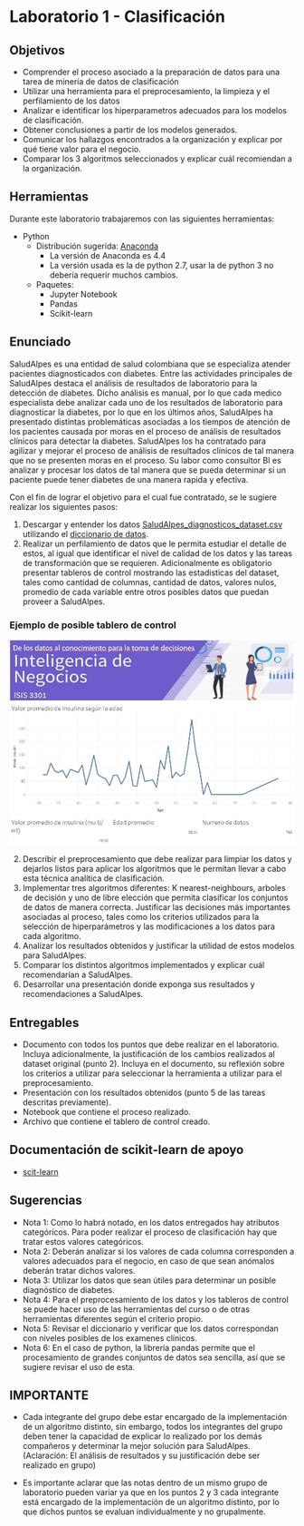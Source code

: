# Laboratorio 1 - Clasificación

## Objetivos

 - Comprender el proceso asociado a la preparación de datos para una tarea de minería de datos de clasificación 
 - Utilizar una herramienta para el preprocesamiento, la limpieza y el perfilamiento de los datos
 - Analizar e identificar los hiperparametros adecuados para los modelos de clasificación.
 - Obtener conclusiones a partir de los modelos generados.
 - Comunicar los hallazgos encontrados a la organización y explicar por qué tiene valor para el negocio.
 - Comparar los 3 algoritmos seleccionados y explicar cuál recomiendan a la organización.

## Herramientas
Durante este laboratorio trabajaremos con las siguientes herramientas:


 - Python
	 - Distribución sugerida: [Anaconda](https://www.continuum.io/downloads) 
		 - La versión de Anaconda es 4.4
		 - La versión usada es la de python 2.7, usar la de python 3 no debería requerir muchos cambios. 
	 - Paquetes:
	   	 - Jupyter Notebook
	   	 - Pandas
		 - Scikit-learn

	   	 

## Enunciado 
SaludAlpes es una entidad de salud colombiana que se especializa atender pacientes diagnosticados con diabetes. Entre las actividades principales de SaludAlpes destaca el análisis de resultados de laboratorio para la detección de diabetes. Dicho análisis es manual, por lo que cada medico especialista debe analizar cada uno de los resultados de laboratorio para diagnosticar la diabetes, por lo que en los últimos años, SaludAlpes ha presentado distintas problemáticas asociadas a los tiempos de atención de los pacientes causada por moras en el proceso de análisis de resultados clínicos para detectar la diabetes. SaludAlpes los ha contratado para agilizar y mejorar el proceso de análisis de resultados clínicos de tal manera que no se presenten moras en el proceso. Su labor como consultor BI es analizar y procesar los datos de tal manera que se pueda determinar si un paciente puede tener diabetes de una manera rapida y efectiva.

Con el fin de lograr el objetivo para el cual fue contratado, se le sugiere realizar los siguientes pasos:

1.	Descargar y entender los datos [SaludAlpes_diagnosticos_dataset.csv](SaludAlpes_diagnosticos_dataset.csv) utilizando el [diccionario de datos](SaludAlpes_diagnosticos_dataset_dictionary.pdf).
2.	Realizar un perfilamiento de datos que le permita estudiar el detalle de estos, al igual que identificar el nivel de calidad de los datos y las tareas de transformación que se requieren. Adicionalmente es obligatorio presentar tableros de control mostrando las estadisticas del dataset, tales como cantidad de columnas, cantidad de datos, valores nulos, promedio de cada variable entre otros posibles datos que puedan proveer a SaludAlpes.

### Ejemplo de posible tablero de control
![img](Dashboard-ej.jpg)


2.	Describir el preprocesamiento que debe realizar para limpiar los datos y dejarlos listos para aplicar los algoritmos que le permitan llevar a cabo esta técnica analítica de clasificación.
3.	Implementar tres algoritmos diferentes: K nearest-neighbours, arboles de decisión y uno de libre elección que permita clasificar los conjuntos de datos de manera correcta. Justificar las decisiones más importantes asociadas al proceso, tales como los criterios utilizados para la selección de hiperparámetros y las modificaciones a los datos para cada algoritmo.
4.	Analizar los resultados obtenidos y justificar la utilidad de estos modelos para SaludAlpes.
5.  Comparar los distintos algoritmos implementados y explicar cuál recomendarían a SaludAlpes.
6.	Desarrollar una presentación donde exponga sus resultados y recomendaciones a SaludAlpes.

## Entregables 

 - Documento con todos los puntos que debe realizar en el laboratorio. Incluya adicionalmente, la justificación de los cambios realizados al dataset original (punto 2). Incluya en el documento, su reflexión sobre los criterios a utilizar para seleccionar la herramienta a utilizar para el preprocesamiento.
 - Presentación con los resultados obtenidos (punto 5 de las tareas descritas previamente).
 - Notebook que contiene el proceso realizado.
 - Archivo que contiene el tablero de control creado.

## Documentación de scikit-learn de apoyo
- [scit-learn](https://scikit-learn.org/stable/supervised_learning.html#supervised-learning)

## Sugerencias

 - Nota 1: Como lo habrá notado, en los datos entregados hay atributos categóricos. Para poder realizar el proceso de clasificación hay que tratar estos valores categóricos.
 - Nota 2: Deberán analizar si los valores de cada columna corresponden a valores adecuados para el negocio, en caso de que sean anómalos deberán tratar dichos valores.
 - Nota 3: Utilizar los datos que sean útiles para determinar un posible diagnóstico de diabetes.
 - Nota 4: Para el preprocesamiento de los datos y los tableros de control se puede hacer uso de las herramientas del curso o de otras herramientas diferentes según el criterio propio.
 - Nota 5: Revisar el diccionario y verificar que los datos correspondan con niveles posibles de los examenes clínicos.
 - Nota 6: En el caso de python, la librería pandas permite que el procesamiento de grandes conjuntos de datos sea sencilla, así que se sugiere revisar el uso de esta.



## IMPORTANTE

 - Cada integrante del grupo debe estar encargado de la implementación de un algoritmo distinto, sin embargo, todos los integrantes del grupo deben tener la capacidad de explicar lo realizado por los demás compañeros y determinar la mejor solución para SaludAlpes. (Aclaración: El análisis de resultados y su justificación debe ser realizado en grupo)

 - Es importante aclarar que las notas dentro de un mismo grupo de laboratorio pueden variar ya que en los puntos 2 y 3 cada integrante está encargado de la implementación de un algoritmo distinto, por lo que dichos puntos se evaluan individualmente y no grupalmente.
 

 


